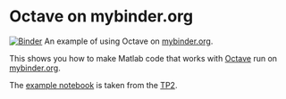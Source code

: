 # Octave on mybinder.org

[![Binder](https://mybinder.org/badge_logo.svg)](https://mybinder.org/v2/gh/nevermind78/Octave_Binder_TP2/)
An example of using Octave on [mybinder.org](https://mybinder.org/).

This shows you how to make Matlab code that works with [Octave](https://www.gnu.org/software/octave/) run on [mybinder.org](https://mybinder.org/).

The [example notebook](index.ipynb) is taken from the [TP2](https://github.com/nevermind78/NUM_ANALYSIS/blob/master/TP2/TP2_E.ipynb).
